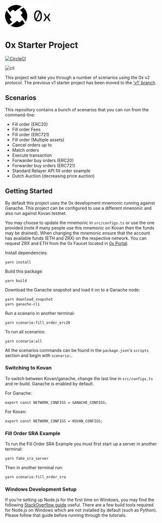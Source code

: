 <img src="https://github.com/0xProject/branding/blob/master/0x%20Logo/PNG/0x-Logo-Black.png" width="150px" >

# 0x Starter Project

[![CircleCI](https://circleci.com/gh/0xProject/0x-starter-project.svg?style=svg)](https://circleci.com/gh/0xProject/0x-starter-project)

![cli](https://user-images.githubusercontent.com/27389/42074402-6dcc5ccc-7baf-11e8-84f1-9a27f1a96b08.png)

This project will take you through a number of scenarios using the 0x v2 protocol.
The previous v1 starter project has been moved to the ['v1' branch](https://github.com/0xProject/0x-starter-project/tree/v1).

## Scenarios

This repository contains a bunch of scenarios that you can run from the command-line:

-   Fill order (ERC20)
-   Fill order Fees
-   Fill order (ERC721)
-   Fill order (Multiple assets)
-   Cancel orders up to
-   Match orders
-   Execute transaction
-   Forwarder buy orders (ERC20)
-   Forwarder buy orders (ERC721)
-   Standard Relayer API fill order example
-   Dutch Auction (decreasing price auction)

## Getting Started

By default this project uses the 0x development mnemonic running against Ganache. This project can be configured to use a different mnenonic and also run against Kovan testnet.

You may choose to update the mnemonic in `src/configs.ts` or use the one provided (note if many people use this mnemonic on Kovan then the funds may be drained). When changing the mnemonic ensure that the account has available funds (ETH and ZRX) on the respective network. You can request ZRX and ETH from the 0x Faucet located in [0x Portal](https://0xproject.com/portal/account).

Install dependencies:

```
yarn install
```

Build this package:

```
yarn build
```

Download the Ganache snapshot and load it on to a Ganache node:

```
yarn download_snapshot
yarn ganache-cli
```

Run a scenario in another terminal:

```
yarn scenario:fill_order_erc20
```

To run all scenarios:

```
yarn scenario:all
```

All the scenarios commands can be found in the `package.json`'s `scripts` section and begin with `scenario:`.

### Switching to Kovan

To switch between Kovan/ganache, change the last line in `src/configs.ts` and re-build. Ganache is enabled by default.

For Ganache:

```
export const NETWORK_CONFIGS = GANACHE_CONFIGS;
```

For Kovan:

```
export const NETWORK_CONFIGS = KOVAN_CONFIGS;
```

### Fill Order SRA Example

To run the Fill Order SRA Example you must first start up a server in another terminal:

```
yarn fake_sra_server
```

Then in another terminal run:

```
yarn scenario:fill_order_sra
```

### Windows Development Setup

If you're setting up Node.js for the first time on Windows, you may find the following [StackOverflow guide](https://stackoverflow.com/questions/15126050/running-python-on-windows-for-node-js-dependencies/39648550#39648550) useful. There are a few build tools required for Node.js on Windows which are not installed by default (such as Python). Please follow that guide before running through the tutorials.
